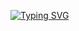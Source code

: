 <a href="https://git.io/typing-svg"><img src="https://readme-typing-svg.demolab.com?font=Fira+Code&weight=800&size=30&duration=3000&pause=1000&color=00C823&center=true&vCenter=true&width=1250&lines=A+Bachelor's+Degree+Student+Of+Computer+Science+%7C+Welcome+To+My+Blog;I+can't+get+enough+of+learning" alt="Typing SVG" /></a>

[gem]: https://rubygems.org/gems/jekyll-theme-chirpy
[chirpy]: https://github.com/cotes2020/jekyll-theme-chirpy/
[use-template]: https://github.com/cotes2020/chirpy-starter/generate
[CD]: https://en.wikipedia.org/wiki/Continuous_deployment
[mit]: https://github.com/cotes2020/chirpy-starter/blob/master/LICENSE
